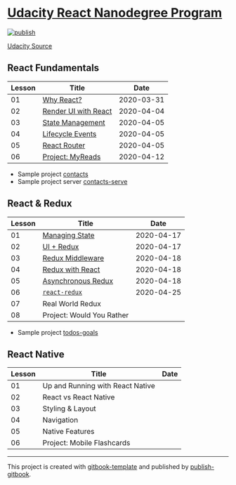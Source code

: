 # [Udacity React Nanodegree Program](https://tuliren.dev/react-nd/)

[![publish](https://github.com/tuliren/react-nd/workflows/publish/badge.svg)](https://tuliren.dev/react-nd/)

[Udacity Source](https://www.udacity.com/course/react-nanodegree--nd019)

## React Fundamentals

| Lesson | Title | Date |
| ---- | ---- | ---- |
| 01 | [Why React?](notes/01-01-why-react.md) | 2020-03-31 |
| 02 | [Render UI with React](notes/01-02-render-ui-with-react.md) | 2020-04-04 |
| 03 | [State Management](notes/01-03-state-management.md) | 2020-04-05 |
| 04 | [Lifecycle Events](notes/01-04-lifecycle-events.md) | 2020-04-05 |
| 05 | [React Router](notes/01-05-react-router.md) | 2020-04-05 |
| 06 | [Project: MyReads](myreads/) | 2020-04-12 |

- Sample project [contacts](contacts)
- Sample project server [contacts-serve](contacts-serve)

## React & Redux

| Lesson | Title | Date |
| ---- | ---- | ---- |
| 01 | [Managing State](notes/02-01-managing-state.md) | 2020-04-17 |
| 02 | [UI + Redux](notes/02-02-ui-redux.md) | 2020-04-17 |
| 03 | [Redux Middleware](notes/02-03-redux-middleware.md) | 2020-04-18 |
| 04 | [Redux with React](notes/02-04-redux-with-react.md) | 2020-04-18 |
| 05 | [Asynchronous Redux](notes/02-05-asynchronous-redux.md) | 2020-04-18 |
| 06 | [`react-redux`](notes/02-06-react-redux.md) | 2020-04-25 |
| 07 | Real World Redux | |
| 08 | Project: Would You Rather | |

- Sample project [todos-goals](todos-goals)

## React Native

| Lesson | Title | Date |
| ---- | ---- | ---- |
| 01 | Up and Running with React Native | |
| 02 | React vs React Native | |
| 03 | Styling & Layout | |
| 04 | Navigation | |
| 05 | Native Features | |
| 06 | Project: Mobile Flashcards | |

----

This project is created with [gitbook-template](https://github.com/tuliren/gitbook-template) and published by [publish-gitbook](https://github.com/tuliren/publish-gitbook).
